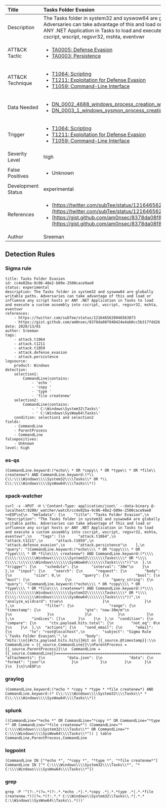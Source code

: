 | Title                | Tasks Folder Evasion                                                                                                                                                 |
|:---------------------|:------------------------------------------------------------------------------------------------------------------------------------------------------------|
| Description          | The Tasks folder in system32 and syswow64 are globally writable paths. Adversaries can take advantage of this and load or influence any script hosts or ANY .NET Application in Tasks to load and execute a custom assembly into cscript, wscript, regsvr32, mshta, eventvwr                                                                                                                                           |
| ATT&amp;CK Tactic    |  <ul><li>[TA0005: Defense Evasion](https://attack.mitre.org/tactics/TA0005)</li><li>[TA0003: Persistence](https://attack.mitre.org/tactics/TA0003)</li></ul>  |
| ATT&amp;CK Technique | <ul><li>[T1064: Scripting](https://attack.mitre.org/techniques/T1064)</li><li>[T1211: Exploitation for Defense Evasion](https://attack.mitre.org/techniques/T1211)</li><li>[T1059: Command-Line Interface](https://attack.mitre.org/techniques/T1059)</li></ul>  |
| Data Needed          | <ul><li>[DN_0002_4688_windows_process_creation_with_commandline](../Data_Needed/DN_0002_4688_windows_process_creation_with_commandline.md)</li><li>[DN_0003_1_windows_sysmon_process_creation](../Data_Needed/DN_0003_1_windows_sysmon_process_creation.md)</li></ul>  |
| Trigger              | <ul><li>[T1064: Scripting](../Triggers/T1064.md)</li><li>[T1211: Exploitation for Defense Evasion](../Triggers/T1211.md)</li><li>[T1059: Command-Line Interface](../Triggers/T1059.md)</li></ul>  |
| Severity Level       | high |
| False Positives      | <ul><li>Unknown</li></ul>  |
| Development Status   | experimental |
| References           | <ul><li>[https://twitter.com/subTee/status/1216465628946563073](https://twitter.com/subTee/status/1216465628946563073)</li><li>[https://gist.github.com/am0nsec/8378da08f848424e4ab0cc5b317fdd26](https://gist.github.com/am0nsec/8378da08f848424e4ab0cc5b317fdd26)</li></ul>  |
| Author               | Sreeman |


## Detection Rules

### Sigma rule

```
title: Tasks Folder Evasion
id: cc4e02ba-9c06-48e2-b09e-2500cace9ae0
status: experimental
description: The Tasks folder in system32 and syswow64 are globally writable paths. Adversaries can take advantage of this and load or influence any script hosts or ANY .NET Application in Tasks to load and execute a custom assembly into cscript, wscript, regsvr32, mshta, eventvwr 
references: 
    - https://twitter.com/subTee/status/1216465628946563073
    - https://gist.github.com/am0nsec/8378da08f848424e4ab0cc5b317fdd26
date: 2020/13/01
author: Sreeman
tags:
    - attack.t1064
    - attack.t1211
    - attack.t1059
    - attack.defense_evasion
    - attack.persistence
logsource:
    product: Windows
detection:
    selection1:
        CommandLine|contains:
            - 'echo '
            - 'copy '
            - 'type '
            - 'file createnew'
    selection2:
        CommandLine|contains:
            - ' C:\Windows\System32\Tasks\'
            - ' C:\Windows\SysWow64\Tasks\'
    condition: selection1 and selection2
fields:
    - CommandLine
    - ParentProcess
    - CommandLine
falsepositives:
    - Unknown
level: high

```





### es-qs
    
```
(CommandLine.keyword:(*echo\\ * OR *copy\\ * OR *type\\ * OR *file\\ createnew*) AND CommandLine.keyword:(*\\ C\\:\\\\Windows\\\\System32\\\\Tasks\\* OR *\\ C\\:\\\\Windows\\\\SysWow64\\\\Tasks\\*))
```


### xpack-watcher
    
```
curl -s -XPUT -H \'Content-Type: application/json\' --data-binary @- localhost:9200/_watcher/watch/cc4e02ba-9c06-48e2-b09e-2500cace9ae0 <<EOF\n{\n  "metadata": {\n    "title": "Tasks Folder Evasion",\n    "description": "The Tasks folder in system32 and syswow64 are globally writable paths. Adversaries can take advantage of this and load or influence any script hosts or ANY .NET Application in Tasks to load and execute a custom assembly into cscript, wscript, regsvr32, mshta, eventvwr",\n    "tags": [\n      "attack.t1064",\n      "attack.t1211",\n      "attack.t1059",\n      "attack.defense_evasion",\n      "attack.persistence"\n    ],\n    "query": "(CommandLine.keyword:(*echo\\\\ * OR *copy\\\\ * OR *type\\\\ * OR *file\\\\ createnew*) AND CommandLine.keyword:(*\\\\ C\\\\:\\\\\\\\Windows\\\\\\\\System32\\\\\\\\Tasks\\\\* OR *\\\\ C\\\\:\\\\\\\\Windows\\\\\\\\SysWow64\\\\\\\\Tasks\\\\*))"\n  },\n  "trigger": {\n    "schedule": {\n      "interval": "30m"\n    }\n  },\n  "input": {\n    "search": {\n      "request": {\n        "body": {\n          "size": 0,\n          "query": {\n            "bool": {\n              "must": [\n                {\n                  "query_string": {\n                    "query": "(CommandLine.keyword:(*echo\\\\ * OR *copy\\\\ * OR *type\\\\ * OR *file\\\\ createnew*) AND CommandLine.keyword:(*\\\\ C\\\\:\\\\\\\\Windows\\\\\\\\System32\\\\\\\\Tasks\\\\* OR *\\\\ C\\\\:\\\\\\\\Windows\\\\\\\\SysWow64\\\\\\\\Tasks\\\\*))",\n                    "analyze_wildcard": true\n                  }\n                }\n              ],\n              "filter": {\n                "range": {\n                  "timestamp": {\n                    "gte": "now-30m/m"\n                  }\n                }\n              }\n            }\n          }\n        },\n        "indices": []\n      }\n    }\n  },\n  "condition": {\n    "compare": {\n      "ctx.payload.hits.total": {\n        "not_eq": 0\n      }\n    }\n  },\n  "actions": {\n    "send_email": {\n      "email": {\n        "to": "root@localhost",\n        "subject": "Sigma Rule \'Tasks Folder Evasion\'",\n        "body": "Hits:\\n{{#ctx.payload.hits.hits}}Hit on {{_source.@timestamp}}:\\n  CommandLine = {{_source.CommandLine}}\\nParentProcess = {{_source.ParentProcess}}\\n  CommandLine = {{_source.CommandLine}}================================================================================\\n{{/ctx.payload.hits.hits}}",\n        "attachments": {\n          "data.json": {\n            "data": {\n              "format": "json"\n            }\n          }\n        }\n      }\n    }\n  }\n}\nEOF\n
```


### graylog
    
```
(CommandLine.keyword:(*echo * *copy * *type * *file createnew*) AND CommandLine.keyword:(* C\\:\\\\Windows\\\\System32\\\\Tasks\\* * C\\:\\\\Windows\\\\SysWow64\\\\Tasks\\*))
```


### splunk
    
```
((CommandLine="*echo *" OR CommandLine="*copy *" OR CommandLine="*type *" OR CommandLine="*file createnew*") (CommandLine="* C:\\\\Windows\\\\System32\\\\Tasks\\*" OR CommandLine="* C:\\\\Windows\\\\SysWow64\\\\Tasks\\*")) | table CommandLine,ParentProcess,CommandLine
```


### logpoint
    
```
(CommandLine IN ["*echo *", "*copy *", "*type *", "*file createnew*"] CommandLine IN ["* C:\\\\Windows\\\\System32\\\\Tasks\\*", "* C:\\\\Windows\\\\SysWow64\\\\Tasks\\*"])
```


### grep
    
```
grep -P '^(?:.*(?=.*(?:.*.*echo .*|.*.*copy .*|.*.*type .*|.*.*file createnew.*))(?=.*(?:.*.* C:\\Windows\\System32\\Tasks\\.*|.*.* C:\\Windows\\SysWow64\\Tasks\\.*)))'
```




